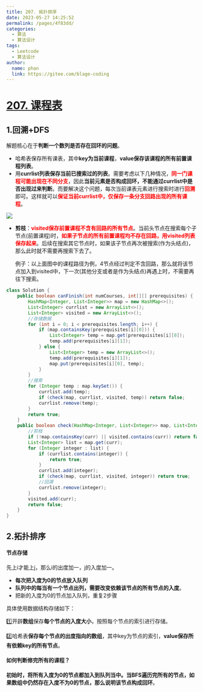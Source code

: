 ```yaml
---
title: 207. 拓扑排序
date: 2023-05-27 14:25:52
permalink: /pages/4f83dd/
categories:
  - 算法
  - 算法设计
tags:
  - Leetcode
  - 算法设计
author: 
  name: phan
  link: https://gitee.com/blage-coding
---
```

# [207. 课程表](https://leetcode.cn/problems/course-schedule/)

## 1.回溯+DFS

解题核心在于**判断一个数列是否存在回环的问题**。

- 哈希表保存所有课表，其中**key为当前课程**，**value保存该课程的所有前置课程列表**。
- 用**currlist列表保存当前已搜索过的列表**。需要考虑以下几种情况，<font color="red">**同一门课程可能出现在不同分支**</font>，因此**当前元素是否构成回环，不能通过currlist中是否出现过来判断**。而要解决这个问题，每次当前课表元素进行搜索时进行<font color="red">**回溯**</font>即可。这样就可以<font color="red">**保证当前currlist中，仅保存一条分支回路出现的所有课程**</font>。

![](https://cdn.staticaly.com/gh/blage-coding/picx-images-hosting@master/20230529/image.5qj4r3boqko0.webp)

- **剪枝**：<font color="red">**visited保存前置课程不含有回路的所有节点**</font>。当前头节点在搜索每个子节点(前置课程)时，<font color="red">**如果子节点的所有前置课程均不存在回路，用visited列表保存起来**</font>。后续在搜索其它节点时，如果该子节点再次被搜索(作为头结点)，那么此时就不需要再搜索下去了。

  例子：以上面图中的课程路径为例，4节点经过判定不含回路，那么就将该节点加入到visited中，下一次(其他分支或者是作为头结点)再遇上时，不需要再往下搜索。

```java
class Solution {
    public boolean canFinish(int numCourses, int[][] prerequisites) {
        HashMap<Integer, List<Integer>> map = new HashMap<>();
        List<Integer> currlist = new ArrayList<>();
        List<Integer> visited = new ArrayList<>();
        //存储数据
        for (int i = 0; i < prerequisites.length; i++) {
            if (map.containsKey(prerequisites[i][0])) {
                List<Integer> temp = map.get(prerequisites[i][0]);
                temp.add(prerequisites[i][1]);
            } else {
                List<Integer> temp = new ArrayList<>();
                temp.add(prerequisites[i][1]);
                map.put(prerequisites[i][0], temp);
            }
        }
        //搜索
        for (Integer temp : map.keySet()) {
            currlist.add(temp);
            if (check(map, currlist, visited, temp)) return false;
            currlist.remove(temp);
        }
        return true;
    }
    public boolean check(HashMap<Integer, List<Integer>> map, List<Integer> currlist, List<Integer> visited, int curr) {
        //剪枝
        if (!map.containsKey(curr) || visited.contains(curr)) return false;
        List<Integer> list = map.get(curr);
        for (Integer integer : list) {
            if (currlist.contains(integer)) {
                return true;
            }
            currlist.add(integer);
            if (check(map, currlist, visited, integer)) return true;
            //回溯
            currlist.remove(integer);
        }
        visited.add(curr);
        return false;
    }
}
```

## 2.拓扑排序

#### 节点存储

先上i才能上j，那么i的出度加一，j的入度加一。

- **每次把入度为0的节点放入队列**
- **队列中的每当有一个节点出列，需要改变依赖该节点的所有节点的入度**。
- 把新的入度为0的节点加入队列，重复2步骤

具体使用数据结构存储如下：

:one:开辟**数组**保存**每个节点的入度大小**，按照每个节点的索引进行存储。

:two:哈希表**保存每个节点的出度指向的数组**，其中key为节点的索引，**value保存所有依赖key的所有节点**。

#### 如何判断修完所有的课程？

**初始时，将所有入度为0的节点都加入到队列当中。当BFS遍历完所有的节点，如果数组中仍然存在入度不为0的节点，那么说明该节点构成回环**。
